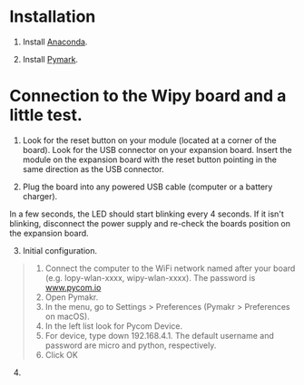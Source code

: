# Installation

1.  Install [Anaconda](www.continuum.io).

2.  Install [Pymark](https://www.pycom.io/solutions/pymakr).

# Connection to the Wipy board and a little test.

1.  Look for the reset button on your module (located at a corner of the board).
  Look for the USB connector on your expansion board.
  Insert the module on the expansion board with the reset button pointing in the same direction as the USB connector.
  
2. Plug the board into any powered USB cable (computer or a battery charger).

  In a few seconds, the LED should start blinking every 4 seconds. If it isn't blinking,  disconnect the power supply and re-check the boards position on the expansion board.
  
3.  Initial configuration. 
>1. Connect the computer to the WiFi network named after your board (e.g. lopy-wlan-xxxx, wipy-wlan-xxxx). The password is www.pycom.io
>2. Open Pymakr.
>3. In the menu, go to Settings > Preferences (Pymakr > Preferences on macOS).
>4. In the left list look for Pycom Device.
>5. For device, type down 192.168.4.1. The default username and password are micro and python, respectively.
>6. Click OK

4.  
